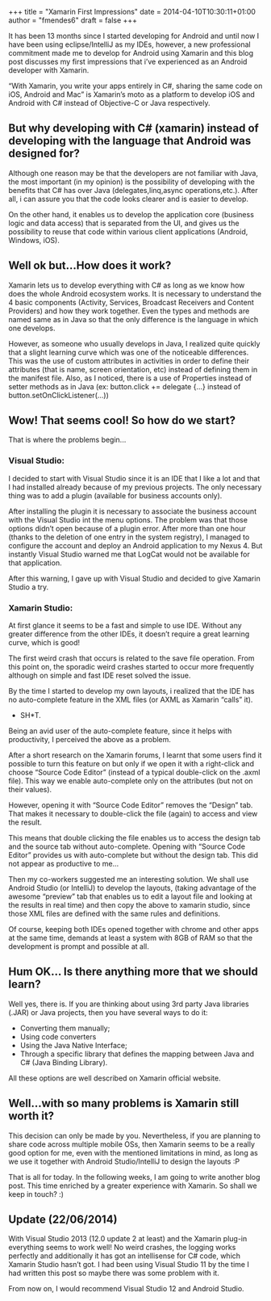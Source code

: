 +++
title = "Xamarin First Impressions"
date = 2014-04-10T10:30:11+01:00
author = "fmendes6"
draft = false
+++

It has been 13 months since I started developing for Android and until now I have been using eclipse/IntelliJ as my IDEs, however, a new professional commitment made me to develop for Android using Xamarin and this blog post discusses my first impressions that i’ve experienced as an Android developer with Xamarin.

“With Xamarin, you write your apps entirely in C#, sharing the same code on iOS, Android and Mac” is Xamarin’s moto as a platform to develop iOS and Android with C# instead of Objective-C or Java respectively.

## But why developing with C# (xamarin) instead of developing with the language that Android was designed for?

Although one reason may be that the developers are not familiar with Java, the most important (in my opinion) is the possibility of developing with the benefits that C# has over Java (delegates,linq,async operations,etc.). After all, i can assure you that the code looks clearer and is easier to develop.

On the other hand, it enables us to develop the application core (business logic and data access) that is separated from the UI, and gives us the possibility to reuse that code within various client applications (Android, Windows, iOS).

## Well ok but...How does it work?

Xamarin lets us to develop everything with C# as long as we know how does the whole Android ecosystem works. It is necessary to understand the 4 basic components (Activity, Services, Broadcast Receivers and Content Providers) and how they work together. Even the types and methods are named same as in Java so that the only difference is the language in which one develops.

However, as someone who usually develops in Java, I realized quite quickly that a slight learning curve which was one of the noticeable differences. This was the use of custom attributes in activities in order to define their attributes (that is name, screen orientation, etc) instead of defining them in the manifest file. Also, as I noticed, there is a use of Properties instead of setter methods as in Java (ex: button.click += delegate {...} instead of button.setOnClickListener(...))

## Wow! That seems cool! So how do we start?

That is where the problems begin...

### Visual Studio:

I decided to start with Visual Studio since it is an IDE that I like a lot and that I had installed already because of my previous projects. The only necessary thing was to add a plugin (available for business accounts only).

After installing the plugin it is necessary to associate the business account with the Visual Studio int the menu options. The problem was that those options didn’t open because of a plugin error. After more than one hour (thanks to the deletion of one entry in the system registry), I managed to configure the account and deploy an Android application to my Nexus 4. But instantly Visual Studio warned me that LogCat would not be available for that application.

After this warning, I gave up with Visual Studio and decided to give Xamarin Studio a try.

### Xamarin Studio:

At first glance it seems to be a fast and simple to use IDE. Without any greater difference from the other IDEs, it doesn’t require a great learning curve, which is good!

The first weird crash that occurs is related to the save file operation. From this point on, the sporadic weird crashes started to occur more frequently although on simple and fast IDE reset solved the issue.

By the time I started to develop my own layouts, i realized that the IDE has no auto-complete feature in the XML files (or AXML as Xamarin “calls” it).

- SH\*T.

Being an avid user of the auto-complete feature, since it helps with productivity, I perceived the above as a problem.

After a short research on the Xamarin forums, I learnt that some users find it possible to turn this feature on but only if we open it with a right-click and choose “Source Code Editor” (instead of a typical double-click on the .axml file). This way we enable auto-complete only on the attributes (but not on their values).

However, opening it with “Source Code Editor” removes the “Design” tab. That makes it necessary to double-click the file (again) to access and view the result.

This means that double clicking the file enables us to access the design tab and the source tab without auto-complete. Opening with “Source Code Editor” provides us with auto-complete but without the design tab. This did not appear as productive to me...

Then my co-workers suggested me an interesting solution. We shall use Android Studio (or IntelliJ) to develop the layouts, (taking advantage of the awesome “preview” tab that enables us to edit a layout file and looking at the results in real time) and then copy the above to xamarin studio, since those XML files are defined with the same rules and definitions.

Of course, keeping both IDEs opened together with chrome and other apps at the same time, demands at least a system with 8GB of RAM so that the development is prompt and possible at all.

## Hum OK... Is there anything more that we should learn?

Well yes, there is. If you are thinking about using 3rd party Java libraries (.JAR) or Java projects, then you have several ways to do it:

- Converting them manually;
- Using code converters
- Using the Java Native Interface;
- Through a specific library that defines the mapping between Java and C# (Java Binding Library).

All these options are well described on Xamarin official website.

## Well...with so many problems is Xamarin still worth it?

This decision can only be made by you. Nevertheless, if you are planning to share code across multiple mobile OSs, then Xamarin seems to be a really good option for me, even with the mentioned limitations in mind, as long as we use it together with Android Studio/IntelliJ to design the layouts :P

That is all for today. In the following weeks, I am going to write another blog post. This time enriched by a greater experience with Xamarin. So shall we keep in touch? :)

## Update (22/06/2014)

With Visual Studio 2013 (12.0 update 2 at least) and the Xamarin plug-in everything seems to work well! No weird crashes, the logging works perfectly and additionally it has got an intellisense for C# code, which Xamarin Studio hasn’t got. I had been using Visual Studio 11 by the time I had written this post so maybe there was some problem with it.

From now on, I would recommend Visual Studio 12 and Android Studio.
